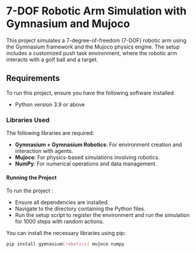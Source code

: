 # 7-DOF Robotic Arm Simulation with Gymnasium and Mujoco

This project simulates a 7-degree-of-freedom (7-DOF) robotic arm using the Gymnasium framework and the Mujoco physics engine. The setup includes a customized push task environment, where the robotic arm interacts with a golf ball and a target.

## Requirements

To run this project, ensure you have the following software installed:

- Python version 3.9 or above

### Libraries Used

The following libraries are required:

- **Gymnasium + Gymnasium Robotics**: For environment creation and interaction with agents.
- **Mujoco**: For physics-based simulations involving robotics.
- **NumPy**: For numerical operations and data management.

#### Running the Project

To run the project :
- Ensure all dependencies are installed.
- Navigate to the directory containing the Python files.
- Run the setup script to register the environment and run the          simulation for 1000 steps with random actions.


You can install the necessary libraries using pip:

```bash
pip install gymnasium[robotics] mujoco numpy

